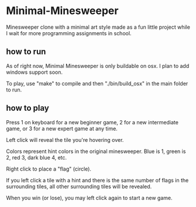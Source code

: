 # Minimal-Minesweeper

Minesweeper clone with a minimal art style made as a fun little project while I wait for more programming assignments in school.

## how to run

As of right now, Minimal Minesweeper is only buildable on osx. I plan to add windows support soon.

To play, use "make" to compile and then "./bin/build_osx" in the main folder to run.

## how to play

Press 1 on keyboard for a new beginner game, 2 for a new intermediate game, or 3 for a new expert game at any time.

Left click will reveal the tile you're hovering over.

Colors represent hint colors in the original minesweeper. Blue is 1, green is 2, red 3, dark blue 4, etc.

Right click to place a "flag" (circle).

If you left click a tile with a hint and there is the same number of flags in the surrounding tiles, all other surrounding tiles will be revealed.

When you win (or lose), you may left click again to start a new game.
